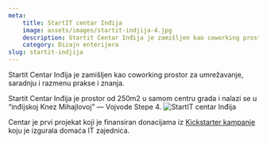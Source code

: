 ```yaml
---
meta:
    title: StartIT centar Inđija
    image: assets/images/startit-indjija-4.jpg
    description: Startit Centar Inđija je zamišljen kao coworking prostor za umrežavanje, saradnju i razmenu prakse i znanja. Startit Centar Inđija je prostor od 250m2 u samom centru grada i nalazi se u “inđijskoj Knez Mihajlovoj” — Vojvode Stepe 4. Centar je prvi projekat koji je finansiran donacijama iz Kickstarter kampanje koju je izgurala domaća IT zajednica.
    category: Dizajn enterijera
slug: startit-indjija
---
```

Startit Centar Inđija je zamišljen kao coworking prostor za umrežavanje, saradnju i razmenu prakse i znanja. 

Startit Centar Inđija je prostor od 250m2 u samom centru grada i nalazi se u “inđijskoj Knez Mihajlovoj” — Vojvode Stepe 4. 
![StartIT centar Inđija](/assets/images/startit-indjija-4.jpg)

Centar je prvi projekat koji je finansiran donacijama iz [Kickstarter kampanje](https://startit.rs/srbija-crowdfunding-kickstarter-vodic/) koju je izgurala domaća IT zajednica.
